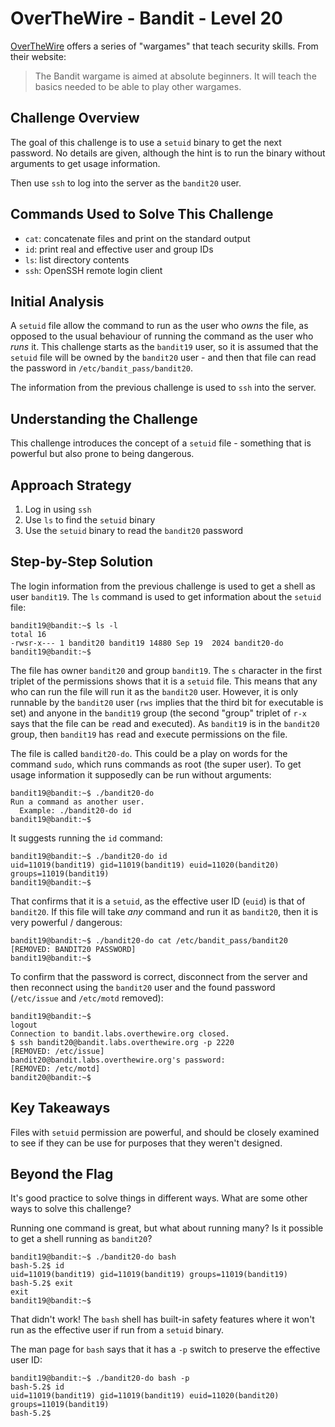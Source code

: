 # OverTheWire - Bandit - Level 20

[OverTheWire](https://overthewire.org) offers a series of "wargames" that teach
security skills. From their website:

> The Bandit wargame is aimed at absolute beginners. It will teach the basics
> needed to be able to play other wargames.

## Challenge Overview

The goal of this challenge is to use a `setuid` binary to get the next password.
No details are given, although the hint is to run the binary without arguments
to get usage information.

Then use `ssh` to log into the server as the `bandit20` user.

## Commands Used to Solve This Challenge

- `cat`: concatenate files and print on the standard output
- `id`: print real and effective user and group IDs
- `ls`: list directory contents
- `ssh`: OpenSSH remote login client

## Initial Analysis

A `setuid` file allow the command to run as the user who _owns_ the file, as
opposed to the usual behaviour of running the command as the user who _runs_ it.
This challenge starts as the `bandit19` user, so it is assumed that the `setuid`
file will be owned by the `bandit20` user - and then that file can read the
password in `/etc/bandit_pass/bandit20`.

The information from the previous challenge is used to `ssh` into the server.

## Understanding the Challenge

This challenge introduces the concept of a `setuid` file - something that is
powerful but also prone to being dangerous.

## Approach Strategy

1. Log in using `ssh`
1. Use `ls` to find the `setuid` binary
1. Use the `setuid` binary to read the `bandit20` password

## Step-by-Step Solution

The login information from the previous challenge is used to get a shell as user
`bandit19`. The `ls` command is used to get information about the `setuid` file:

```
bandit19@bandit:~$ ls -l
total 16
-rwsr-x--- 1 bandit20 bandit19 14880 Sep 19  2024 bandit20-do
bandit19@bandit:~$
```

The file has owner `bandit20` and group `bandit19`. The `s` character in the
first triplet of the permissions shows that it is a `setuid` file. This means
that any who can run the file will run it as the `bandit20` user. However, it is
only runnable by the `bandit20` user (`rws` implies that the third bit for
e`x`ecutable is set) and anyone in the `bandit19` group (the second "group"
triplet of `r-x` says that the file can be `r`ead and e`x`ecuted). As `bandit19`
is in the `bandit20` group, then `bandit19` has `r`ead and e`x`ecute permissions
on the file.

The file is called `bandit20-do`. This could be a play on words for the command
`sudo`, which runs commands as root (the super user). To get usage information
it supposedly can be run without arguments:

```
bandit19@bandit:~$ ./bandit20-do
Run a command as another user.
  Example: ./bandit20-do id
bandit19@bandit:~$
```

It suggests running the `id` command:

```
bandit19@bandit:~$ ./bandit20-do id
uid=11019(bandit19) gid=11019(bandit19) euid=11020(bandit20) groups=11019(bandit19)
bandit19@bandit:~$
```

That confirms that it is a `setuid`, as the effective user ID (`euid`) is that
of `bandit20`. If this file will take _any_ command and run it as `bandit20`,
then it is very powerful / dangerous:

```
bandit19@bandit:~$ ./bandit20-do cat /etc/bandit_pass/bandit20
[REMOVED: BANDIT20 PASSWORD]
bandit19@bandit:~$
```

To confirm that the password is correct, disconnect from the server and then
reconnect using the `bandit20` user and the found password (`/etc/issue` and
`/etc/motd` removed):

```
bandit19@bandit:~$
logout
Connection to bandit.labs.overthewire.org closed.
$ ssh bandit20@bandit.labs.overthewire.org -p 2220
[REMOVED: /etc/issue]
bandit20@bandit.labs.overthewire.org's password:
[REMOVED: /etc/motd]
bandit20@bandit:~$
```

## Key Takeaways

Files with `setuid` permission are powerful, and should be closely examined to
see if they can be use for purposes that they weren't designed.

## Beyond the Flag

It's good practice to solve things in different ways. What are some other ways
to solve this challenge?

Running one command is great, but what about running many? Is it possible to get
a shell running as `bandit20`?

```
bandit19@bandit:~$ ./bandit20-do bash
bash-5.2$ id
uid=11019(bandit19) gid=11019(bandit19) groups=11019(bandit19)
bash-5.2$ exit
exit
bandit19@bandit:~$
```

That didn't work! The `bash` shell has built-in safety features where it won't
run as the effective user if run from a `setuid` binary.

The man page for `bash` says that it has a `-p` switch to preserve the effective
user ID:

```
bandit19@bandit:~$ ./bandit20-do bash -p
bash-5.2$ id
uid=11019(bandit19) gid=11019(bandit19) euid=11020(bandit20) groups=11019(bandit19)
bash-5.2$
```
